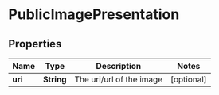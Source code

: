 
# PublicImagePresentation

## Properties
Name | Type | Description | Notes
------------ | ------------- | ------------- | -------------
**uri** | **String** | The uri/url of the image |  [optional]



